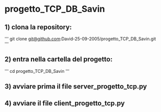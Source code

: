 # progetto_TCP_DB_Savin
## 1) clona la repository:
'''
git clone git@github.com:David-25-09-2005/progetto_TCP_DB_Savin.git
'''

## 2) entra nella cartella del progetto:

'''
cd progetto_TCP_DB_Savin
'''

## 3) avviare prima il file server_progetto_tcp.py

## 4) avviare il file client_progetto_tcp.py

